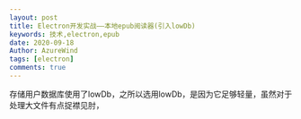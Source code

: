 ```yaml
---
layout: post
title: Electron开发实战——本地epub阅读器(引入lowDb)
keywords: 技术,electron,epub
date: 2020-09-18
Author: AzureWind
tags: [electron]
comments: true
---
```

存储用户数据库使用了lowDb，之所以选用lowDb，是因为它足够轻量，虽然对于处理大文件有点捉襟见肘，